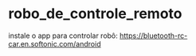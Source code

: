 # robo_de_controle_remoto

instale o app para controlar robô: https://bluetooth-rc-car.en.softonic.com/android
